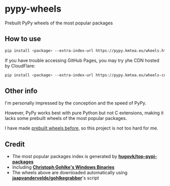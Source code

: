 # pypy-wheels
Prebuilt PyPy wheels of the most popular packages

## How to use

```bash
pip install <package> --extra-index-url https://pypy.kmtea.eu/wheels.html
```
If you have trouble accessing GitHub Pages,
you may try yhe CDN hosted by CloudFlare:

```bash
pip install <package> --extra-index-url https://pypy.kmtea.eu/wheels-cn.html
```

## Other info

I'm personally impressed by the conception and the speed of PyPy.

However, PyPy works best with pure Python but not C extensions,
making it lacks some prebuilt wheels of the most popular packages.

I have made [prebuilt wheels before](https://github.com/KumaTea/ext-whl),
so this project is not too hard for me.

## Credit

* The most popular packages index is generated by **[hugovk/top-pypi-packages](https://github.com/hugovk/top-pypi-packages)**
* Including **[Christoph Gohlke's Windows Binaries](https://www.lfd.uci.edu/~gohlke/pythonlibs/)**
* The wheels above are downloaded automatically using **[jaapvandervelde/gohlkegrabber](https://github.com/jaapvandervelde/gohlkegrabber)**'s script
